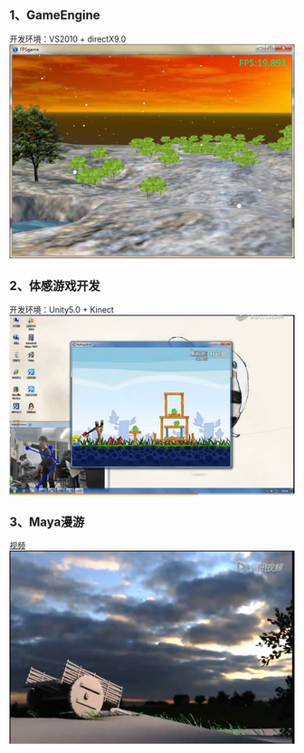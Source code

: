 ## 1、GameEngine

开发环境：VS2010 + directX9.0
![image](https://github.com/AllenMao/hbmy_graduate/blob/master/image/%E8%BF%90%E8%A1%8C%E6%A0%B7%E4%BE%8B1.png)

## 2、体感游戏开发

开发环境：Unity5.0 + Kinect
![image](https://github.com/AllenMao/hbmy_graduate/blob/master/image/%E4%BD%93%E6%84%9F%E6%B8%B8%E6%88%8F-%E6%84%A4%E6%80%92%E7%9A%84%E5%B0%8F%E9%B8%9F.png)

## 3、Maya漫游

[视频](http://v.qq.com/x/page/w0126ra1wdb.html)
![image](https://github.com/AllenMao/hbmy_graduate/blob/master/image/maya%E6%BC%AB%E6%B8%B8.png)
